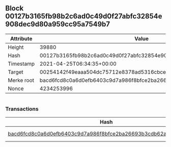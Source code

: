 ## Block 00127b3165fb98b2c6ad0c49d0f27abfc32854e908dec9d80a959cc95a7549b7

Attribute | Value
--- | ---
Height | 39880
Hash | 00127b3165fb98b2c6ad0c49d0f27abfc32854e908dec9d80a959cc95a7549b7
Timestamp | 2021-04-25T06:34:35+00:00
Target | 00254142f49eaaa504dc75712e8378ad5316cbcead634704b3734b6271167cc4
Merke root | bacd6fcd8c0a6d0efb6403c9d7a986f8bfce2ba26693b3cdb62ab2e3b724a55b
Nonce | 4234253996

```

```

### Transactions

Hash | Amount
--- | ---
[bacd6fcd8c0a6d0efb6403c9d7a986f8bfce2ba26693b3cdb62ab2e3b724a55b](bacd6fcd8c0a6d0efb6403c9d7a986f8bfce2ba26693b3cdb62ab2e3b724a55b.md) | 10.00000000 SKEPTI 
